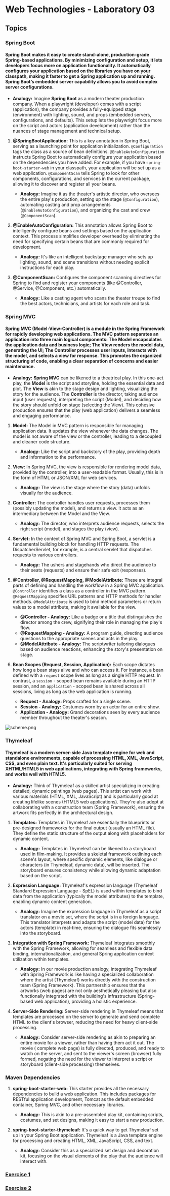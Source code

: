 # Web Technologies - Laboratory 03

## Topics

### Spring Boot

#### Spring Boot makes it easy to create stand-alone, production-grade Spring-based applications. By minimizing configuration and setup, it lets developers focus more on application functionality. It automatically configures your application based on the libraries you have on your classpath, making it faster to get a Spring application up and running. Spring Boot’s embedded server capability allows you to avoid complex server configurations.

- **Analogy:** Imagine **Spring Boot** as a modern theater production company. When a playwright (developer) comes with a script (application), the
  company provides a fully-equipped stage (environment) with lighting, sound, and props (embedded servers, configurations, and defaults). This setup
  lets the playwright focus more on the script and actors (application development) rather than the nuances of stage management and technical setup.

1. **@SpringBootApplication:** This is a key annotation in Spring Boot, serving as a launching point for application initialization. `@Configuration`
   tags the class as a source of bean definitions. `@EnableAutoConfiguration` instructs Spring Boot to automatically configure your application
   based on the dependencies you have added. For example, if you have `spring-boot-starter-web` in your classpath, your application will be set up
   as a web application. `@ComponentScan` tells Spring to look for other components, configurations, and services in the current package, allowing
   it to discover and register all your beans.
    - **Analogy:** Imagine it as the theater's artistic director, who oversees the entire play's production, setting up the stage (`@Configuration`),
      automating casting and prop arrangements (`@EnableAutoConfiguration`), and organizing the cast and crew (`@ComponentScan`).

2. **@EnableAutoConfiguration:** This annotation allows Spring Boot to intelligently configure beans and settings based on the application context.
   This process simplifies developer overhead by eliminating the need for specifying certain beans that are commonly required for development.
    - **Analogy:** It's like an intelligent backstage manager who sets up lighting, sound, and scene transitions without needing explicit instructions
      for each play.

3. **@ComponentScan:** Configures the component scanning directives for Spring to find and register your components (like @Controller, @Service,
   @Component, etc.) automatically.
    - **Analogy:** Like a casting agent who scans the theater troupe to find the best actors, technicians, and artists for each role and task.

### Spring MVC

#### Spring MVC (Model-View-Controller) is a module in the Spring Framework for rapidly developing web applications. The MVC pattern separates an application into three main logical components: The Model encapsulates the application data and business logic; The View renders the model data, generating the UI; The Controller processes user inputs, interacts with the model, and selects a view for response. This promotes the organized structuring of code, enabling a clear separation of concerns and easier maintenance.

- **Analogy:** **Spring MVC** can be likened to a theatrical play. In this one-act play, the **Model** is the script and storyline, holding the
  essential data and plot. The **View** is akin to the stage design and lighting, visualizing the story for the audience. The **Controller** is the
  director, taking audience input (user requests), interpreting the script (Model), and deciding how the story should unfold on stage (selecting the
  View). This cohesive production ensures that the play (web application) delivers a seamless and engaging performance.

1. **Model:** The Model in MVC pattern is responsible for managing application data. It updates the view whenever the data changes.
   The model is not aware of the view or the controller, leading to a decoupled and cleaner code structure.
    - **Analogy:** Like the script and backstory of the play, providing depth and information to the performance.

2. **View:** In Spring MVC, the view is responsible for rendering model data, provided by the controller, into a user-readable
   format. Usually, this is in the form of HTML or JSON/XML for web services.
    - **Analogy:** The view is the stage where the story (data) unfolds visually for the audience.

3. **Controller:** The controller handles user requests, processes them (possibly updating the model), and returns a view. It acts as an
   intermediary between the Model and the View.
    - **Analogy:** The director, who interprets audience requests, selects the right script (model), and stages the play (view).

4. **Servlet:** In the context of Spring MVC and Spring Boot, a servlet is a fundamental building block for handling HTTP requests.
   The DispatcherServlet, for example, is a central servlet that dispatches requests to various controllers.
    - **Analogy:** The ushers and stagehands who direct the audience to their seats (requests) and ensure their safe exit (responses).

5. **@Controller, @RequestMapping, @ModelAttribute:** These are integral parts of defining and handling the workflow in a Spring MVC
   application. `@Controller` identifies a class as a controller in the MVC pattern. `@RequestMapping` specifies URL patterns and HTTP methods for
   handler methods. `@ModelAttribute` is used to bind method parameters or return values to a model attribute, making it available for the view.
    - **@Controller - Analogy:** Like a badge or a title that distinguishes the director among the crew, signifying their role in managing the play's
      flow.
    - **@RequestMapping - Analogy:** A program guide, directing audience questions to the appropriate scenes and acts in the play.
    - **@ModelAttribute - Analogy:** The scriptwriter tailoring dialogues based on audience reactions, enhancing the story's presentation on stage.

6. **Bean Scopes (Request, Session, Application):** Each scope dictates how long a bean stays alive and who can access it. For instance, a bean
   defined with a `request` scope lives as long as a single HTTP request. In contrast, a `session` - scoped bean remains available during an HTTP
   session, and
   an `application` - scoped bean is shared across all sessions, living as long as the web application is running.
    - **Request - Analogy:** Props crafted for a single scene.
    - **Session - Analogy:** Costumes worn by an actor for an entire show.
    - **Application - Analogy:** Grand decorations seen by every audience member throughout the theater's season.

![scheme.png](scheme.png)

### Thymeleaf

#### Thymeleaf is a modern server-side Java template engine for web and standalone environments, capable of processing HTML, XML, JavaScript, CSS, and even plain text. It's particularly suited for serving XHTML/HTML5 in web applications, integrating with Spring frameworks, and works well with HTML5.

- **Analogy:** Think of Thymeleaf as a skilled artist specializing in creating detailed, dynamic paintings (web pages). This artist can work with
  various materials (HTML, XML, JavaScript) and is particularly good at creating lifelike scenes (HTML5 web applications). They're also adept at
  collaborating with a construction team (Spring Framework), ensuring the artwork fits perfectly in the architectural design.

1. **Templates:** Templates in Thymeleaf are essentially the blueprints or pre-designed frameworks for the final output (usually an HTML file). They
   define the static structure of the output along with placeholders for dynamic content.

    - **Analogy:** Templates in Thymeleaf can be likened to a storyboard used in film-making. It provides a skeletal framework outlining each
      scene's layout, where specific dynamic elements, like dialogue or characters (in Thymeleaf, dynamic data), will be inserted. The storyboard
      ensures consistency while allowing dynamic adaptation based on the script.

2. **Expression Language:** Thymeleaf's expression language (Thymeleaf Standard Expression Language - SpEL) is used within templates to bind data from
   the application (typically the model attributes) to the template, enabling dynamic content generation.

    - **Analogy:** Imagine the expression language in Thymeleaf as a script translator on a movie set, where the script is in a foreign language. This
      translator interprets and adapts the script (model data) for the actors (template) in real-time, ensuring the dialogue fits seamlessly into the
      storyboard.

3. **Integration with Spring Framework:** Thymeleaf integrates smoothly with the Spring Framework, allowing for seamless and flexible data binding,
   internationalization, and general Spring application context utilization within templates.

    - **Analogy:** In our movie production analogy, integrating Thymeleaf with Spring Framework is like having a specialized collaboration where the
      artist (Thymeleaf) works directly with the construction team (Spring Framework). This partnership ensures that the artworks (web pages) are not
      only aesthetically pleasing but also functionally integrated with the building's infrastructure (Spring-based web application), providing a
      holistic experience.

4. **Server-Side Rendering:** Server-side rendering in Thymeleaf means that templates are processed on the server to generate and send complete HTML
   to the client's browser, reducing the need for heavy client-side processing.

    - **Analogy:**  Consider server-side rendering as akin to preparing an entire movie for a viewer, rather than having them act it out. The movie (
      complete web page) is fully directed, produced, and ready to watch on the server, and sent to the viewer's screen (browser) fully formed,
      negating the need for the viewer to interpret a script or storyboard (client-side processing) themselves.

### Maven Dependencies

1. **spring-boot-starter-web:** This starter provides all the necessary dependencies to build a web application. This includes packages for RESTful
   application development, Tomcat as the default embedded container, Spring MVC, and other necessary libraries.
    - **Analogy:** This is akin to a pre-assembled play kit, containing scripts, costumes, and set designs, making it easy to start a new production.

2. **spring-boot-starter-thymeleaf:** It's a quick way to get Thymeleaf set up in your Spring Boot application. Thymeleaf is a Java template engine
   for processing and creating HTML, XML, JavaScript, CSS, and text.
    - **Analogy:** Consider this as a specialized set design and decoration kit, focusing on the visual elements of the play that the audience will
      interact with.

### [Exercise 1](Example%2001/README.md)

### [Exercise 2](Example%2003/README.md)